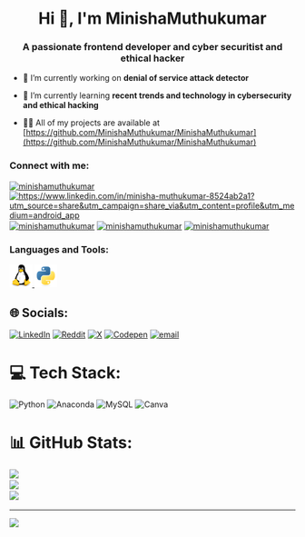 <h1 align="center">Hi 👋, I'm MinishaMuthukumar</h1>
<h3 align="center">A passionate frontend developer and cyber securitist and ethical hacker</h3>

- 🔭 I’m currently working on **denial of service attack detector**

- 🌱 I’m currently learning **recent trends and technology in cybersecurity and ethical hacking**

- 👨‍💻 All of my projects are available at [https://github.com/MinishaMuthukumar/MinishaMuthukumar](https://github.com/MinishaMuthukumar/MinishaMuthukumar)

<h3 align="left">Connect with me:</h3>
<p align="left">
<a href="https://codepen.io/minishamuthukumar" target="blank"><img align="center" src="https://raw.githubusercontent.com/rahuldkjain/github-profile-readme-generator/master/src/images/icons/Social/codepen.svg" alt="minishamuthukumar" height="30" width="40" /></a>
<a href="https://linkedin.com/in/https://www.linkedin.com/in/minisha-muthukumar-8524ab2a1?utm_source=share&utm_campaign=share_via&utm_content=profile&utm_medium=android_app" target="blank"><img align="center" src="https://raw.githubusercontent.com/rahuldkjain/github-profile-readme-generator/master/src/images/icons/Social/linked-in-alt.svg" alt="https://www.linkedin.com/in/minisha-muthukumar-8524ab2a1?utm_source=share&utm_campaign=share_via&utm_content=profile&utm_medium=android_app" height="30" width="40" /></a>
<a href="https://kaggle.com/minishamuthukumar" target="blank"><img align="center" src="https://raw.githubusercontent.com/rahuldkjain/github-profile-readme-generator/master/src/images/icons/Social/kaggle.svg" alt="minishamuthukumar" height="30" width="40" /></a>
<a href="https://www.hackerrank.com/minishamuthukumar" target="blank"><img align="center" src="https://raw.githubusercontent.com/rahuldkjain/github-profile-readme-generator/master/src/images/icons/Social/hackerrank.svg" alt="minishamuthukumar" height="30" width="40" /></a>
<a href="https://www.leetcode.com/minishamuthukumar" target="blank"><img align="center" src="https://raw.githubusercontent.com/rahuldkjain/github-profile-readme-generator/master/src/images/icons/Social/leet-code.svg" alt="minishamuthukumar" height="30" width="40" /></a>
</p>

<h3 align="left">Languages and Tools:</h3>
<p align="left"> <a href="https://www.linux.org/" target="_blank" rel="noreferrer"> <img src="https://raw.githubusercontent.com/devicons/devicon/master/icons/linux/linux-original.svg" alt="linux" width="40" height="40"/> </a> <a href="https://www.python.org" target="_blank" rel="noreferrer"> <img src="https://raw.githubusercontent.com/devicons/devicon/master/icons/python/python-original.svg" alt="python" width="40" height="40"/> </a> </p>


## 🌐 Socials:
[![LinkedIn](https://img.shields.io/badge/LinkedIn-%230077B5.svg?logo=linkedin&logoColor=white)](https://linkedin.com/in/minishamuthukumar) [![Reddit](https://img.shields.io/badge/Reddit-%23FF4500.svg?logo=Reddit&logoColor=white)](https://reddit.com/user/minishamuthukumar) [![X](https://img.shields.io/badge/X-black.svg?logo=X&logoColor=white)](https://x.com/minishamuthukumar) [![Codepen](https://img.shields.io/badge/Codepen-000000?logo=codepen&logoColor=white)](https://codepen.io/minishamuthukumar) [![email](https://img.shields.io/badge/Email-D14836?logo=gmail&logoColor=white)](mailto:minishamuthukumar123@gmail.com) 

# 💻 Tech Stack:
![Python](https://img.shields.io/badge/python-3670A0?style=for-the-badge&logo=python&logoColor=ffdd54) ![Anaconda](https://img.shields.io/badge/Anaconda-%2344A833.svg?style=for-the-badge&logo=anaconda&logoColor=white) ![MySQL](https://img.shields.io/badge/mysql-4479A1.svg?style=for-the-badge&logo=mysql&logoColor=white) ![Canva](https://img.shields.io/badge/Canva-%2300C4CC.svg?style=for-the-badge&logo=Canva&logoColor=white)
# 📊 GitHub Stats:
![](https://github-readme-stats.vercel.app/api?username=minishamuthukumar&theme=dark&hide_border=false&include_all_commits=false&count_private=false)<br/>
![](https://nirzak-streak-stats.vercel.app/?user=minishamuthukumar&theme=dark&hide_border=false)<br/>
![](https://github-readme-stats.vercel.app/api/top-langs/?username=minishamuthukumar&theme=dark&hide_border=false&include_all_commits=false&count_private=false&layout=compact)

---
[![](https://visitcount.itsvg.in/api?id=minishamuthukumar&icon=0&color=0)](https://visitcount.itsvg.in)

<!-- Proudly created with GPRM ( https://gprm.itsvg.in ) -->
